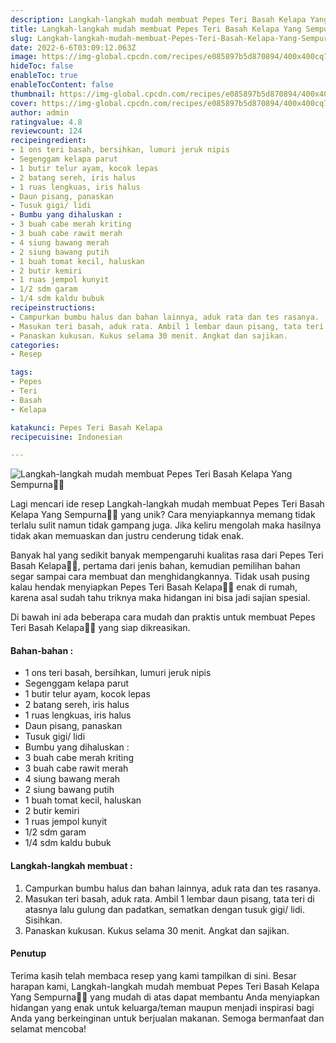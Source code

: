 ```yaml
---
description: Langkah-langkah mudah membuat Pepes Teri Basah Kelapa Yang Sempurna"
title: Langkah-langkah mudah membuat Pepes Teri Basah Kelapa Yang Sempurna
slug: Langkah-langkah-mudah-membuat-Pepes-Teri-Basah-Kelapa-Yang-Sempurna
date: 2022-6-6T03:09:12.063Z
image: https://img-global.cpcdn.com/recipes/e085897b5d870894/400x400cq70/photo.jpg
hideToc: false
enableToc: true
enableTocContent: false
thumbnail: https://img-global.cpcdn.com/recipes/e085897b5d870894/400x400cq70/photo.jpg
cover: https://img-global.cpcdn.com/recipes/e085897b5d870894/400x400cq70/photo.jpg
author: admin
ratingvalue: 4.8
reviewcount: 124
recipeingredient:
- 1 ons teri basah, bersihkan, lumuri jeruk nipis
- Segenggam kelapa parut
- 1 butir telur ayam, kocok lepas
- 2 batang sereh, iris halus
- 1 ruas lengkuas, iris halus
- Daun pisang, panaskan
- Tusuk gigi/ lidi
- Bumbu yang dihaluskan :
- 3 buah cabe merah kriting
- 3 buah cabe rawit merah
- 4 siung bawang merah
- 2 siung bawang putih
- 1 buah tomat kecil, haluskan
- 2 butir kemiri
- 1 ruas jempol kunyit
- 1/2 sdm garam
- 1/4 sdm kaldu bubuk
recipeinstructions:
- Campurkan bumbu halus dan bahan lainnya, aduk rata dan tes rasanya.
- Masukan teri basah, aduk rata. Ambil 1 lembar daun pisang, tata teri di atasnya lalu gulung dan padatkan, sematkan dengan tusuk gigi/ lidi. Sisihkan.
- Panaskan kukusan. Kukus selama 30 menit. Angkat dan sajikan.
categories:
- Resep

tags:
- Pepes
- Teri
- Basah
- Kelapa

katakunci: Pepes Teri Basah Kelapa
recipecuisine: Indonesian

---
```


![Langkah-langkah mudah membuat Pepes Teri Basah Kelapa Yang Sempurna👩‍🍳](https://img-global.cpcdn.com/recipes/e085897b5d870894/400x400cq70/photo.jpg)

Lagi mencari ide resep Langkah-langkah mudah membuat Pepes Teri Basah Kelapa Yang Sempurna👩‍🍳 yang unik? Cara menyiapkannya memang tidak terlalu sulit namun tidak gampang juga. Jika keliru mengolah maka hasilnya tidak akan memuaskan dan justru cenderung tidak enak.

Banyak hal yang sedikit banyak mempengaruhi kualitas rasa dari Pepes Teri Basah Kelapa👩‍🍳, pertama dari jenis bahan, kemudian pemilihan bahan segar sampai cara membuat dan menghidangkannya. Tidak usah pusing kalau hendak menyiapkan Pepes Teri Basah Kelapa👩‍🍳 enak di rumah, karena asal sudah tahu triknya maka hidangan ini bisa jadi sajian spesial.

Di bawah ini ada beberapa cara mudah dan praktis untuk membuat Pepes Teri Basah Kelapa👩‍🍳 yang siap dikreasikan.

<!--inarticleads1-->

#### Bahan-bahan :

- 1 ons teri basah, bersihkan, lumuri jeruk nipis
- Segenggam kelapa parut
- 1 butir telur ayam, kocok lepas
- 2 batang sereh, iris halus
- 1 ruas lengkuas, iris halus
- Daun pisang, panaskan
- Tusuk gigi/ lidi
- Bumbu yang dihaluskan :
- 3 buah cabe merah kriting
- 3 buah cabe rawit merah
- 4 siung bawang merah
- 2 siung bawang putih
- 1 buah tomat kecil, haluskan
- 2 butir kemiri
- 1 ruas jempol kunyit
- 1/2 sdm garam
- 1/4 sdm kaldu bubuk

<!--inarticleads2-->

#### Langkah-langkah membuat :

1. Campurkan bumbu halus dan bahan lainnya, aduk rata dan tes rasanya.
1. Masukan teri basah, aduk rata. Ambil 1 lembar daun pisang, tata teri di atasnya lalu gulung dan padatkan, sematkan dengan tusuk gigi/ lidi. Sisihkan.
1. Panaskan kukusan. Kukus selama 30 menit. Angkat dan sajikan.

#### Penutup

Terima kasih telah membaca resep yang kami tampilkan di sini. Besar harapan kami, Langkah-langkah mudah membuat Pepes Teri Basah Kelapa Yang Sempurna👩‍🍳 yang mudah di atas dapat membantu Anda menyiapkan hidangan yang enak untuk keluarga/teman maupun menjadi inspirasi bagi Anda yang berkeinginan untuk berjualan makanan. Semoga bermanfaat dan selamat mencoba!